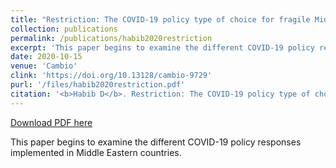 ```yaml
---
title: "Restriction: The COVID-19 policy type of choice for fragile Middle Eastern states"
collection: publications
permalink: /publications/habib2020restriction
excerpt: 'This paper begins to examine the different COVID-19 policy responses implemented in Middle Eastern countries.'
date: 2020-10-15
venue: 'Cambio'
clink: 'https://doi.org/10.13128/cambio-9729'
purl: '/files/habib2020restriction.pdf'
citation: '<b>Habib D</b>. Restriction: The COVID-19 policy type of choice for fragile Middle Eastern states. <i>Cambio</i>. 2020:1-12. doi:10.13128/cambio-9729'
---
```

[Download PDF here](http://danielrshabib.github.io/files/habib2020restriction.pdf)

This paper begins to examine the different COVID-19 policy responses implemented in Middle Eastern countries.
